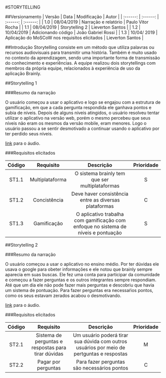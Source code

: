 #STORYTELLING

##Versionamento
|  Versão | Data | Modificação | Autor |
|  :------: | :------: | :------: | :------: |
| 1.0 | 08/04/2019 | Narração e relatório | Paulo Vitor Rocha |
| 1.1 | 08/04/2019 | Storytelling 2 | Lieverton Santos |
| 1.2 | 10/04/2019 | Adicionando código | João Gabriel Rossi |
| 1.3 | 10/04/ 2019 | Aplicação do MoSCoW nos requisitos elicitados | Lieverton Santos |

##Introdução
Storytelling consiste em um método que utiliza palavras ou recursos audiovisuais para transmitir uma história. Também é muito usado no contexto da aprendizagem, sendo uma importante forma de transmissão do conhecimento e experiências.
A equipe realizou dois storytellings com membros da própria equipe, relacionados à experiência de uso da aplicação Brainly.

##Storytelling 1

###Resumo da narração

O usuário começou a usar o aplicativo e logo se engajou com a estrutura de gamificação, em que a cada pergunta respondida ele ganhava pontos e subia de níveis. Depois de alguns níveis atingidos, o usuário resolveu tentar utilizar o aplicativo na versão web, porém o mesmo percebeu que seus níveis não eram os mesmos da versão mobile, eram menores. Logo o usuário passou a se sentir desmotivado a continuar usando o aplicativo por ter perdido seus níveis.

[link](https://drive.google.com/file/d/172sNJ5ewDcYfJDkfuuDTaaRk0_cAWcyh/view) para o áudio.

###Requisitos elicitados

|  Código | Requisito | Descrição | Prioridade |
| :------: | :------: | :------: | :------: |
| ST1.1 | Multiplataforma | O sistema brainly tem que ser multiplataformas | S |
| ST1.2 | Concistência |Deve haver consistência entre as diversas plataformas | C |
| ST1.3 | Gamificação |O aplicativo trabalha com gamificação com enfoque no sistema de níveis e pontuação | S |

##Storytelling 2

###Resumo da narração

O usuário começou a usar o aplicativo no ensino médio. Por ter dúvidas ele usava o google para obeter informações e ele notou que brainly sempre aparecia em suas buscas. Ele fez uma conta para participar da comunidade e começou a fazer perguntas e os outros integrantes sempre respondiam. Até que um dia ele não pode fazer mais perguntas e descobriu que havia um sistema de pontuação. Para fazer perguntas era necessaŕios pontos, como os seus estavam zerados acabou o desmotivando.

[link](https://drive.google.com/file/d/1JLXSbExunt_UWDjzaNVHbVcJxcz8xTFK/view) para o áudio.

###Requisitos elicitados

|  Código | Requisito | Descrição | Prioridade |
| :------: | :------: | :------: | :------: |
| ST2.1 | Sistema de perguntas e respostas para tirar dúvidas | Um usuário poderá tirar sua dúvida com outros usuários por meio de pertguntas e respostas | M |
| ST2.2 | Pagar por perguntas |Para fazer perguntas são necessários pontos | C |

